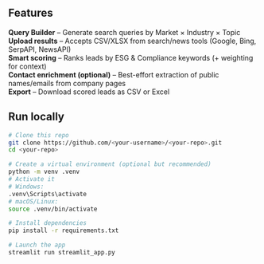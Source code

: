 ## Features
**Query Builder** – Generate search queries by Market × Industry × Topic  
**Upload results** – Accepts CSV/XLSX from search/news tools (Google, Bing, SerpAPI, NewsAPI)  
**Smart scoring** – Ranks leads by ESG & Compliance keywords (+ weighting for context)  
**Contact enrichment (optional)** – Best-effort extraction of public names/emails from company pages  
**Export** – Download scored leads as CSV or Excel  

## Run locally
```bash
# Clone this repo
git clone https://github.com/<your-username>/<your-repo>.git
cd <your-repo>

# Create a virtual environment (optional but recommended)
python -m venv .venv
# Activate it
# Windows:
.venv\Scripts\activate
# macOS/Linux:
source .venv/bin/activate

# Install dependencies
pip install -r requirements.txt

# Launch the app
streamlit run streamlit_app.py
